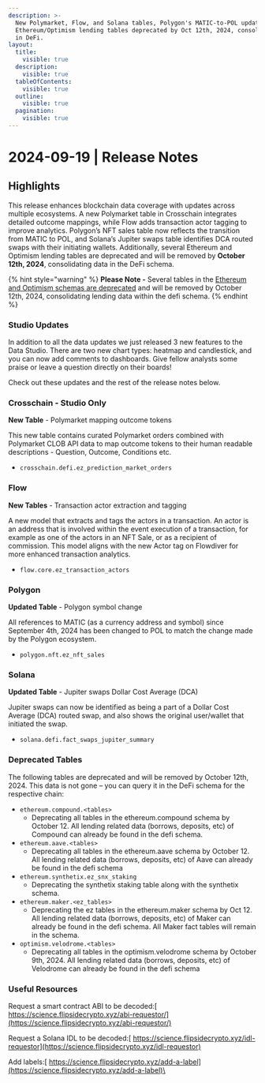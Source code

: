 ```yaml
---
description: >-
  New Polymarket, Flow, and Solana tables, Polygon's MATIC-to-POL update, and
  Ethereum/Optimism lending tables deprecated by Oct 12th, 2024, consolidating
  in DeFi.
layout:
  title:
    visible: true
  description:
    visible: true
  tableOfContents:
    visible: true
  outline:
    visible: true
  pagination:
    visible: true
---
```


# 2024-09-19 | Release Notes

## Highlights

This release enhances blockchain data coverage with updates across multiple ecosystems. A new Polymarket table in Crosschain integrates detailed outcome mappings, while Flow adds transaction actor tagging to improve analytics. Polygon’s NFT sales table now reflects the transition from MATIC to POL, and Solana’s Jupiter swaps table identifies DCA routed swaps with their initiating wallets. Additionally, several Ethereum and Optimism lending tables are deprecated and will be removed by **October 12th, 2024**, consolidating data in the DeFi schema.

{% hint style="warning" %}
**Please Note -** Several tables in the [Ethereum and Optimism schemas are deprecated](2024-09-05-release-notes.md#deprecated-tables) and will be removed by October 12th, 2024, consolidating lending data within the defi schema.
{% endhint %}

### **Studio Updates**

In addition to all the data updates we just released 3 new features to the Data Studio. There are two new chart types: heatmap and candlestick, and you can now add comments to dashboards. Give fellow analysts some praise or leave a question directly on their boards!

Check out these updates and the rest of the release notes below.

### Crosschain - Studio Only

**New Table** - Polymarket mapping outcome tokens

This new table contains curated Polymarket orders combined with Polymarket CLOB API data to map outcome tokens to their human readable descriptions - Question, Outcome, Conditions etc.

* `crosschain.defi.ez_prediction_market_orders`

### Flow

**New Tables** - Transaction actor extraction and tagging

A new model that extracts and tags the actors in a transaction. An actor is an address that is involved within the event execution of a transaction, for example as one of the actors in an NFT Sale, or as a recipient of commission. This model aligns with the new Actor tag on Flowdiver for more enhanced transaction analytics.

* `flow.core.ez_transaction_actors`

### Polygon

**Updated Table** - Polygon symbol change

All references to MATIC (as a currency address and symbol) since September 4th, 2024 has been changed to POL to match the change made by the Polygon ecosystem.

* `polygon.nft.ez_nft_sales`

### Solana

**Updated Table** - Jupiter swaps Dollar Cost Average (DCA)

Jupiter swaps can now be identified as being a part of a Dollar Cost Average (DCA) routed swap, and also shows the original user/wallet that initiated the swap.

* `solana.defi.fact_swaps_jupiter_summary`

### Deprecated Tables

The following tables are deprecated and will be removed by October 12th, 2024. This data is not gone – you can query it in the DeFi schema for the respective chain:

* `ethereum.compound.<tables>`
  * Deprecating all tables in the ethereum.compound schema by October 12. All lending related data (borrows, deposits, etc) of Compound can already be found in the defi schema.
* `ethereum.aave.<tables>`
  * Deprecating all tables in the ethereum.aave schema by October 12. All lending related data (borrows, deposits, etc) of Aave can already be found in the defi schema
* `ethereum.synthetix.ez_snx_staking`
  * Deprecating the synthetix staking table along with the synthetix schema.
* `ethereum.maker.<ez_tables>`
  * Deprecating the ez tables in the ethereum.maker schema by Oct 12. All lending related data (borrows, deposits, etc) of Maker can already be found in the defi schema. All Maker fact tables will remain in the schema.
* `optimism.velodrome.<tables>`
  * Deprecating all tables in the optimism.velodrome schema by October 9th, 2024. All lending related data (borrows, deposits, etc) of Velodrome can already be found in the defi schema

### Useful Resources

Request a smart contract ABI to be decoded:[ https://science.flipsidecrypto.xyz/abi-requestor/](https://science.flipsidecrypto.xyz/abi-requestor/)

Request a Solana IDL to be decoded:[ https://science.flipsidecrypto.xyz/idl-requestor](https://science.flipsidecrypto.xyz/idl-requestor)

Add labels:[ https://science.flipsidecrypto.xyz/add-a-label](https://science.flipsidecrypto.xyz/add-a-label)\
